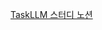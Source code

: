 [TaskLLM 스터디 노션](https://paint-quasar-8ed.notion.site/TaskLLM-Study-1bf979fca1cd80b4b114fed1e3d6d0f1?pvs=4)
